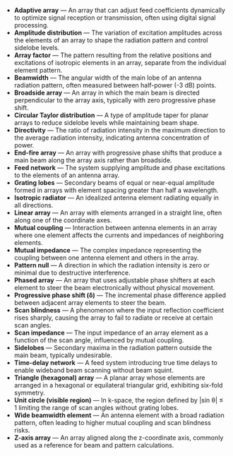 - **Adaptive array** — An array that can adjust feed coefficients dynamically to optimize signal reception or transmission, often using digital signal processing.
- **Amplitude distribution** — The variation of excitation amplitudes across the elements of an array to shape the radiation pattern and control sidelobe levels.
- **Array factor** — The pattern resulting from the relative positions and excitations of isotropic elements in an array, separate from the individual element pattern.
- **Beamwidth** — The angular width of the main lobe of an antenna radiation pattern, often measured between half-power (-3 dB) points.
- **Broadside array** — An array in which the main beam is directed perpendicular to the array axis, typically with zero progressive phase shift.
- **Circular Taylor distribution** — A type of amplitude taper for planar arrays to reduce sidelobe levels while maintaining beam shape.
- **Directivity** — The ratio of radiation intensity in the maximum direction to the average radiation intensity, indicating antenna concentration of power.
- **End-fire array** — An array with progressive phase shifts that produce a main beam along the array axis rather than broadside.
- **Feed network** — The system supplying amplitude and phase excitations to the elements of an antenna array.
- **Grating lobes** — Secondary beams of equal or near-equal amplitude formed in arrays with element spacing greater than half a wavelength.
- **Isotropic radiator** — An idealized antenna element radiating equally in all directions.
- **Linear array** — An array with elements arranged in a straight line, often along one of the coordinate axes.
- **Mutual coupling** — Interaction between antenna elements in an array where one element affects the currents and impedances of neighboring elements.
- **Mutual impedance** — The complex impedance representing the coupling between one antenna element and others in the array.
- **Pattern null** — A direction in which the radiation intensity is zero or minimal due to destructive interference.
- **Phased array** — An array that uses adjustable phase shifters at each element to steer the beam electronically without physical movement.
- **Progressive phase shift (δ)** — The incremental phase difference applied between adjacent array elements to steer the beam.
- **Scan blindness** — A phenomenon where the input reflection coefficient rises sharply, causing the array to fail to radiate or receive at certain scan angles.
- **Scan impedance** — The input impedance of an array element as a function of the scan angle, influenced by mutual coupling.
- **Sidelobes** — Secondary maxima in the radiation pattern outside the main beam, typically undesirable.
- **Time-delay network** — A feed system introducing true time delays to enable wideband beam scanning without beam squint.
- **Triangle (hexagonal) array** — A planar array whose elements are arranged in a hexagonal or equilateral triangular grid, exhibiting six-fold symmetry.
- **Unit circle (visible region)** — In k-space, the region defined by |sin θ| ≤ 1 limiting the range of scan angles without grating lobes.
- **Wide beamwidth element** — An antenna element with a broad radiation pattern, often leading to higher mutual coupling and scan blindness risks.
- **Z-axis array** — An array aligned along the z-coordinate axis, commonly used as a reference for beam and pattern calculations.

